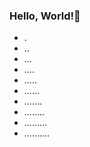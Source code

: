 ### Hello, World!👋
- .
- ..
- ...
- ....
- .....
- ......
- .......
- ........
- .........
- ..........

